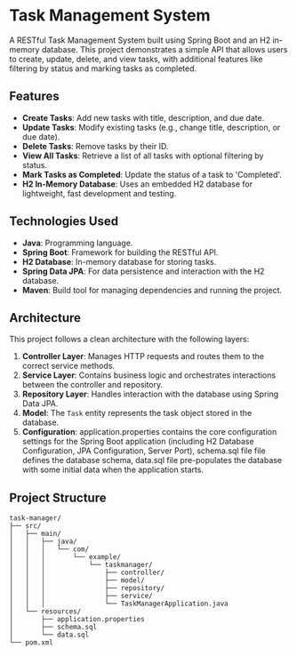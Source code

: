 # Task Management System

A RESTful Task Management System built using Spring Boot and an H2 in-memory database. This project demonstrates a simple API that allows users to create, update, delete, and view tasks, with additional features like filtering by status and marking tasks as completed.

## Features

- **Create Tasks**: Add new tasks with title, description, and due date.
- **Update Tasks**: Modify existing tasks (e.g., change title, description, or due date).
- **Delete Tasks**: Remove tasks by their ID.
- **View All Tasks**: Retrieve a list of all tasks with optional filtering by status.
- **Mark Tasks as Completed**: Update the status of a task to 'Completed'.
- **H2 In-Memory Database**: Uses an embedded H2 database for lightweight, fast development and testing.

## Technologies Used

- **Java**: Programming language.
- **Spring Boot**: Framework for building the RESTful API.
- **H2 Database**: In-memory database for storing tasks.
- **Spring Data JPA**: For data persistence and interaction with the H2 database.
- **Maven**: Build tool for managing dependencies and running the project.

## Architecture

This project follows a clean architecture with the following layers:

1. **Controller Layer**: Manages HTTP requests and routes them to the correct service methods.
2. **Service Layer**: Contains business logic and orchestrates interactions between the controller and repository.
3. **Repository Layer**: Handles interaction with the database using Spring Data JPA.
4. **Model**: The `Task` entity represents the task object stored in the database.
5.  **Configuration**: application.properties contains the core configuration settings for the Spring Boot application (including H2 Database Configuration, JPA Configuration, Server Port), schema.sql file file defines the database schema, data.sql file pre-populates the database with some initial data when the application starts.

## Project Structure

```plaintext
task-manager/
├── src/
│   ├── main/
│   │   ├── java/
│   │   │   └── com/
│   │   │       └── example/
│   │   │           └── taskmanager/
│   │   │               ├── controller/
│   │   │               ├── model/
│   │   │               ├── repository/
│   │   │               ├── service/
│   │   │               └── TaskManagerApplication.java
│   └── resources/
│       ├── application.properties
│       ├── schema.sql
│       └── data.sql
└── pom.xml
```
